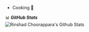 -  Cooking 🍳

<summary>📊 <b><i>GitHub Stats</i></b></summary>
<img src="https://github-readme-stats.vercel.app/api?username=tinkvu&show_icons=true&theme=gotham" alt="Rinshad Choorappara's Github Stats" />
</details>
<!--- -  I’m looking to collaborate on ...
- 📫 How to reach me ... --->

<!---
tinkvu/tinkvu is a ✨ special ✨ repository because its `README.md` (this file) appears on your GitHub profile.
You can click the Preview link to take a look at your changes.


#About me
Dedicated to propelling digital evolution and harnessing AI for impactful solutions. 🚀 Currently enrolled in a Master of Science in Artificial Intelligence program at Dublin Business School. 💻 My professional journey encompasses dynamic roles, starting with consultancy in digital marketing at DESKDOWN, where I managed 25+ clients in MENA regions, handled SEO for diverse brands, and created compelling social media campaigns.

Following this, I founded and directed Toft Men's, a thriving premium sneaker store. 👟 Within a year, we expanded to a second store and cultivated a loyal customer base of 5000+ across India. Specializing in crafting and executing comprehensive digital marketing strategies, I successfully scaled online sales, achieving milestones like opening a second store.

The journey continued at HERBCO Private Limited, where I played a key role in scaling sales by 10x through performance marketing, leading influencer marketing initiatives, and managing e-commerce platforms across various channels.

🌐 My expertise includes SEO, social media marketing, and e-commerce management. Enthusiastic about the convergence of technology and business, I bring a unique blend of technical skills and an entrepreneurial spirit to every challenge.

🎓 Proud alumnus of the University of Calicut, holding a Bachelor's in Computer Applications with an impressive 83% final grade. 📚 Committed to continuous learning, I am currently shaping my future in AI to contribute meaningfully to the evolving tech landscape.

Let's connect and explore opportunities to collaborate or delve into the fascinating world of AI and digital innovation! 🌐 #DigitalMarketing #AI #Entrepreneurship #TechEnthusiast"

Feel free to let me know if you have any further requests or adjustments!
--->
